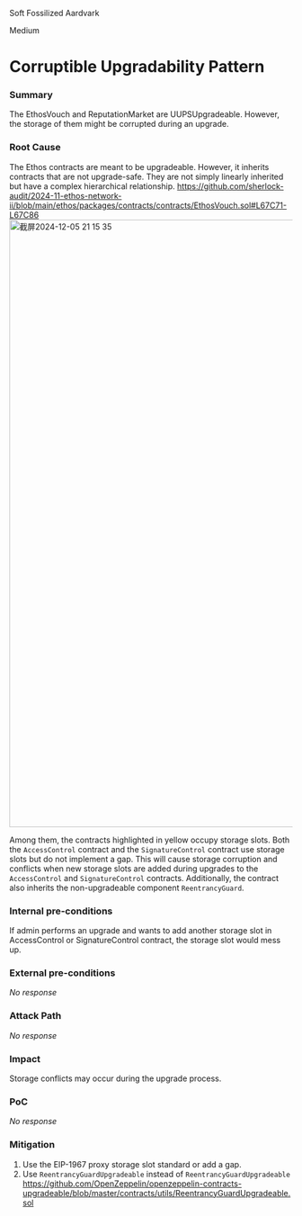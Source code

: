Soft Fossilized Aardvark

Medium

# Corruptible Upgradability Pattern

### Summary

The  EthosVouch and ReputationMarket are UUPSUpgradeable. However, the storage of them might be corrupted during an upgrade.

### Root Cause

The Ethos contracts are meant to be upgradeable. However, it inherits contracts that are not upgrade-safe.
They are not simply linearly inherited but have a complex hierarchical relationship.
https://github.com/sherlock-audit/2024-11-ethos-network-ii/blob/main/ethos/packages/contracts/contracts/EthosVouch.sol#L67C71-L67C86
<img width="1080" alt="截屏2024-12-05 21 15 35" src="https://github.com/user-attachments/assets/a4db3b1e-3252-43b1-85c0-cd3fa6ee2702">

Among them, the contracts highlighted in yellow occupy storage slots.
Both the `AccessControl` contract and the `SignatureControl` contract use storage slots but do not implement a gap.
This will cause storage corruption and conflicts when new storage slots are added during upgrades to the `AccessControl` and `SignatureControl` contracts.
Additionally, the contract also inherits the non-upgradeable component `ReentrancyGuard`.

### Internal pre-conditions

If admin performs an upgrade and wants to add another storage slot in AccessControl or SignatureControl contract, the storage slot would mess up.

### External pre-conditions

_No response_

### Attack Path

_No response_

### Impact

Storage conflicts may occur during the upgrade process.

### PoC

_No response_

### Mitigation

1. Use the EIP-1967 proxy storage slot standard or add a gap.
2. Use `ReentrancyGuardUpgradeable` instead of `ReentrancyGuardUpgradeable`
https://github.com/OpenZeppelin/openzeppelin-contracts-upgradeable/blob/master/contracts/utils/ReentrancyGuardUpgradeable.sol